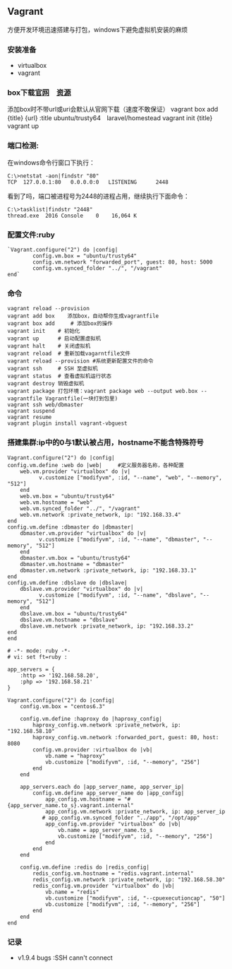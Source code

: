 ## Vagrant ##
方便开发环境迅速搭建与打包，windows下避免虚拟机安装的麻烦

### 安装准备 ###
- virtualbox
- vagrant

### box下载[官网](https://app.vagrantup.com/boxes/search?provider=virtualbox)　[资源](http://www.vagrantbox.es/)
添加box时不带url或uri会默认从官网下载（速度不敢保证）
	vagrant box add {title} {url} :title ubuntu/trusty64　laravel/homestead
	vagrant init {title}
	vagrant up

### 端口检测: ###
在windows命令行窗口下执行：

	C:\>netstat -aon|findstr "80"
	TCP  127.0.0.1:80   0.0.0.0:0   LISTENING      2448

看到了吗，端口被进程号为2448的进程占用，继续执行下面命令：

	C:\>tasklist|findstr "2448"
	thread.exe  2016 Console    0    16,064 K

### 配置文件:ruby ###

    `Vagrant.configure("2") do |config|
    		config.vm.box = "ubuntu/trusty64"
    		config.vm.network "forwarded_port", guest: 80, host: 5000
    		config.vm.synced_folder "../", "/vagrant"
    end`



### 命令 ###
	vagrant reload --provision
	vagrant add box    添加box，自动帮你生成vagrantfile
	vagrant box add 	# 添加box的操作
	vagrant init  	# 初始化
	vagrant up  	# 启动配置虚拟机
	vagrant halt  	# 关闭虚拟机
	vagrant reload  # 重新加载vagarntfile文件
	vagrant reload --provision #系统更新配置文件的命令
	vagrant ssh  	# SSH 至虚拟机
	vagrant status  # 查看虚拟机运行状态
	vagrant destroy 销毁虚拟机
	vagrant package 打包环境：vagrant package web --output web.box --vagrantfile Vagrantfile(一块打到包里)
	vagrant ssh web/dbmaster
	vagrant suspend
	vagrant resume
	vagrant plugin install vagrant-vbguest

### 搭建集群:ip中的0与1默认被占用，hostname不能含特殊符号 ###
    Vagrant.configure("2") do |config|
    config.vm.define :web do |web|     #定义服务器名称，各种配置
	    web.vm.provider "virtualbox" do |v|
	          v.customize ["modifyvm", :id, "--name", "web", "--memory", "512"]
	    end
	    web.vm.box = "ubuntu/trusty64"
	    web.vm.hostname = "web"
	    web.vm.synced_folder "../", "/vagrant"
	    web.vm.network :private_network, ip: "192.168.33.4"
  	end
    config.vm.define :dbmaster do |dbmaster|
	    dbmaster.vm.provider "virtualbox" do |v|
	          v.customize ["modifyvm", :id, "--name", "dbmaster", "--memory", "512"]
	    end
	    dbmaster.vm.box = "ubuntu/trusty64"
	    dbmaster.vm.hostname = "dbmaster"
	    dbmaster.vm.network :private_network, ip: "192.168.33.1"
    end
    config.vm.define :dbslave do |dbslave|
	    dbslave.vm.provider "virtualbox" do |v|
	          v.customize ["modifyvm", :id, "--name", "dbslave", "--memory", "512"]
	    end
	    dbslave.vm.box = "ubuntu/trusty64"
	    dbslave.vm.hostname = "dbslave"
	    dbslave.vm.network :private_network, ip: "192.168.33.2"
  	end
	end

	# -*- mode: ruby -*-
	# vi: set ft=ruby :

	app_servers = {
	    :http => '192.168.58.20',
	    :php => '192.168.58.21'
	}

	Vagrant.configure("2") do |config|
	    config.vm.box = "centos6.3"

	    config.vm.define :haproxy do |haproxy_config|
	        haproxy_config.vm.network :private_network, ip: "192.168.58.10"
	        haproxy_config.vm.network :forwarded_port, guest: 80, host: 8080
	        config.vm.provider :virtualbox do |vb|
	            vb.name = "haproxy"
	            vb.customize ["modifyvm", :id, "--memory", "256"]
	        end
	    end

	    app_servers.each do |app_server_name, app_server_ip|
	        config.vm.define app_server_name do |app_config|
	            app_config.vm.hostname = "#{app_server_name.to_s}.vagrant.internal"
	            app_config.vm.network :private_network, ip: app_server_ip
	           # app_config.vm.synced_folder "../app", "/opt/app"
	            app_config.vm.provider "virtualbox" do |vb|
	                vb.name = app_server_name.to_s
	                vb.customize ["modifyvm", :id, "--memory", "256"]
	            end
	        end
	    end

	    config.vm.define :redis do |redis_config|
	        redis_config.vm.hostname = "redis.vagrant.internal"
	        redis_config.vm.network :private_network, ip: "192.168.58.30"
	        redis_config.vm.provider "virtualbox" do |vb|
	            vb.name = "redis"
	            vb.customize ["modifyvm", :id, "--cpuexecutioncap", "50"]
	            vb.customize ["modifyvm", :id, "--memory", "256"]
	        end
	    end
	end
### 记录 ###
- v1.9.4 bugs :SSH cann't connect
